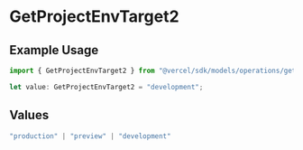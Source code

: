 # GetProjectEnvTarget2

## Example Usage

```typescript
import { GetProjectEnvTarget2 } from "@vercel/sdk/models/operations/getprojectenv.js";

let value: GetProjectEnvTarget2 = "development";
```

## Values

```typescript
"production" | "preview" | "development"
```